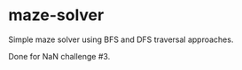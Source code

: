 # maze-solver

Simple maze solver using BFS and DFS traversal approaches.

Done for NaN challenge #3.
